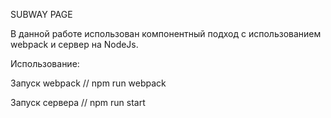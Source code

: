 SUBWAY PAGE

В данной работе использован компонентный подход с использованием webpack и сервер на NodeJs.

Использование:

Запуск webpack // npm run webpack

Запуск сервера // npm run start
